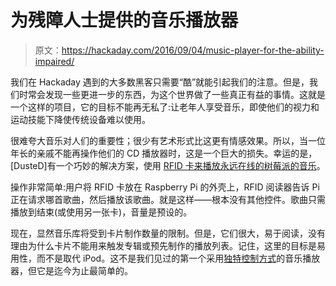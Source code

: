 # 为残障人士提供的音乐播放器

> 原文：<https://hackaday.com/2016/09/04/music-player-for-the-ability-impaired/>

我们在 Hackaday 遇到的大多数黑客只需要“酷”就能引起我们的注意。但是，我们时常会发现一些更进一步的东西，为这个世界做了一些真正有益的事情。这就是一个这样的项目，它的目标不能再无私了:让老年人享受音乐，即使他们的视力和运动技能下降使传统设备难以使用。

很难夸大音乐对人们的重要性；很少有艺术形式比这更有情感效果。所以，当一位年长的亲戚不能再操作他们的 CD 播放器时，这是一个巨大的损失。幸运的是，[DusteD]有一个巧妙的解决方案，使用 [RFID 卡来播放永远在线的树莓派的音乐](http://dusted.dk/pages/easyplayer/)。

操作非常简单:用户将 RFID 卡放在 Raspberry Pi 的外壳上，RFID 阅读器告诉 Pi 正在请求哪首歌曲，然后播放该歌曲。就是这样——根本没有其他控件。歌曲只需播放到结束(或使用另一张卡)，音量是预设的。

现在，显然音乐库将受到卡片制作数量的限制。但是，它们很大，易于阅读，没有理由为什么卡片不能用来触发专辑或预先制作的播放列表。记住，这里的目标是易用性，而不是取代 iPod。这不是我们见过的第一个采用[独特控制方式](https://hackaday.com/2013/03/13/no-touch-music-player/)的音乐播放器，但它是迄今为止最简单的。